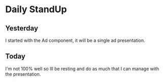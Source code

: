 # Daily StandUp

## Yesterday

I started with the Ad component, it will be a single ad presentation.

## Today

I'm not 100% well so Ill be resting and do as much that I can manage with the presentation.
